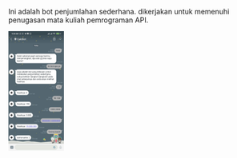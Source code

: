 Ini adalah bot penjumlahan sederhana. dikerjakan untuk memenuhi penugasan mata kuliah pemrograman API.

<img src="image.jpeg" height="240">